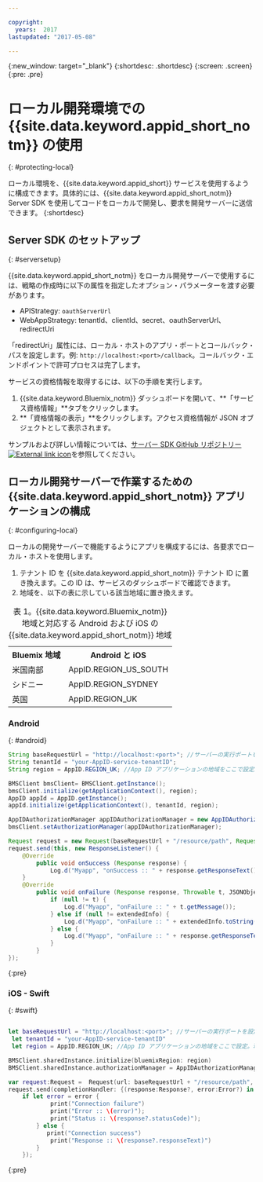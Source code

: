 ```yaml
---

copyright:
  years:  2017
lastupdated: "2017-05-08"

---
```

{:new_window: target="_blank"}
{:shortdesc: .shortdesc}
{:screen: .screen}
{:pre: .pre}



# ローカル開発環境での {{site.data.keyword.appid_short_notm}} の使用
{: #protecting-local}

ローカル環境を、{{site.data.keyword.appid_short}} サービスを使用するように構成できます。具体的には、{{site.data.keyword.appid_short_notm}} Server SDK を使用してコードをローカルで開発し、要求を開発サーバーに送信できます。
{:shortdesc}


## Server SDK のセットアップ
{: #serversetup}

{{site.data.keyword.appid_short_notm}} をローカル開発サーバーで使用するには、戦略の作成時に以下の属性を指定したオプション・パラメーターを渡す必要があります。

* APIStrategy: `oauthServerUrl`
* WebAppStrategy: tenantId、clientId、secret、oauthServerUrl、redirectUri

「redirectUri」属性には、ローカル・ホストのアプリ・ポートとコールバック・パスを設定します。例: `http://localhost:<port>/callback`。コールバック・エンドポイントで許可プロセスは完了します。

サービスの資格情報を取得するには、以下の手順を実行します。

1. {{site.data.keyword.Bluemix_notm}} ダッシュボードを開いて、**「サービス資格情報」**タブをクリックします。
2. **「資格情報の表示」**をクリックします。アクセス資格情報が JSON オブジェクトとして表示されます。

サンプルおよび詳しい情報については、<a href="https://github.com/ibm-cloud-security/appid-serversdk-nodejs" target="_blank">サーバー SDK GitHub リポジトリー<img src="../../icons/launch-glyph.svg" alt="External link icon"></a>を参照してください。


## ローカル開発サーバーで作業するための {{site.data.keyword.appid_short_notm}} アプリケーションの構成
{: #configuring-local}

ローカルの開発サーバーで機能するようにアプリを構成するには、各要求でローカル・ホストを使用します。

1. テナント ID を {{site.data.keyword.appid_short_notm}} テナント ID に置き換えます。この ID は、サービスのダッシュボードで確認できます。
2. 地域を、以下の表に示している該当地域に置き換えます。

<table> <caption> 表 1。{{site.data.keyword.Bluemix_notm}} 地域と対応する Android および iOS の {{site.data.keyword.appid_short_notm}} 地域</caption>
<tr>
  <th> Bluemix 地域</th>
  <th> Android と iOS</th>
</tr>
<tr>
  <td> 米国南部</td>
  <td> AppID.REGION_US_SOUTH </td>
</tr>
<tr>
  <td> シドニー</td>
  <td> AppID.REGION_SYDNEY </td>
</tr>
<tr>
  <td> 英国</td>
  <td> AppID.REGION_UK </td>
</tr>
</table>



### Android
{: #android}
```java
String baseRequestUrl = "http://localhost:<port>"; //サーバーの実行ポートを設定
String tenantId = "your-AppID-service-tenantID";
String region = AppID.REGION_UK; //App ID アプリケーションの地域をここで設定。現在使用可能な値は AppID.REGION_US_SOUTH、AppID.REGION_SYDNEY、または AppID.REGION_UK。

BMSClient bmsClient= BMSClient.getInstance();
bmsClient.initialize(getApplicationContext(), region);
AppID appId = AppID.getInstance();
appId.initialize(getApplicationContext(), tenantId, region);

AppIDAuthorizationManager appIDAuthorizationManager = new AppIDAuthorizationManager(appId);
bmsClient.setAuthorizationManager(appIDAuthorizationManager);

Request request = new Request(baseRequestUrl + "/resource/path", Request.GET);
request.send(this, new ResponseListener() {
    @Override
		public void onSuccess (Response response) {
			Log.d("Myapp", "onSuccess :: " + response.getResponseText());
	}
	@Override
		public void onFailure (Response response, Throwable t, JSONObject extendedInfo) {
			if (null != t) {
				Log.d("Myapp", "onFailure :: " + t.getMessage());
			} else if (null != extendedInfo) {
				Log.d("Myapp", "onFailure :: " + extendedInfo.toString());
			} else {
				Log.d("Myapp", "onFailure :: " + response.getResponseText());
			}
		}
});
```
{:pre}

### iOS - Swift
{: #swift}
```swift

let baseRequestUrl = "http://localhost:<port>"; //サーバーの実行ポートを設定
 let tenantId = "your-AppID-service-tenantID"
 let region = AppID.REGION_UK; //App ID アプリケーションの地域をここで設定。現在使用可能な値は AppID.REGION_US_SOUTH、AppID.REGION_SYDNEY、または AppID.REGION_UK。

BMSClient.sharedInstance.initialize(bluemixRegion: region)
BMSClient.sharedInstance.authorizationManager = AppIDAuthorizationManager(appid:AppID.sharedInstance)

var request:Request =  Request(url: baseRequestUrl + "/resource/path", method: HttpMethod.GET)
request.send(completionHandler: {(response:Response?, error:Error?) in
    if let error = error {
            print("Connection failure")
     		print("Error :: \(error)");
     		print("Status :: \(response?.statusCode)");
    	} else {
           print("Connection success")
            print("Response :: \(response?.responseText)")
        }
    });
```
{:pre}
